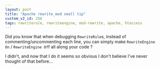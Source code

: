```yaml
---
layout: post
title: "Apache rewrite_mod small tip"
custom_v2_id: 256
tags: rewriterule, rewriteengine, mod-rewrite, apache, htaccess
---
```


Did you know that when debugging `RewriteRule`s, instead of
commenting/uncommenting each line, you can simply make `RewriteEngine On` /
`RewriteEngine Of`f all along your code ?

I didn't, and now that I do it seems so obvious I don't believe I've never
thought of that before...